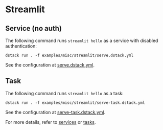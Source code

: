 # Streamlit

## Service (no auth)

The following command runs `streamlit hello` as a service with disabled authentication:

```shell
dstack run . -f examples/misc/streamlit/serve.dstack.yml
```

See the configuration at [serve.dstack.yml](serve.dstack.yml).

## Task

The following command runs `streamlit hello` as a task:

```shell
dstack run . -f examples/misc/streamlit/serve-task.dstack.yml
```

See the configuration at [serve-task.dstack.yml](serve-task.dstack.yml).

For more details, refer to [services](https://dstack.ai/docs/concepts/services) or [tasks](https://dstack.ai/docs/concepts/tasks).